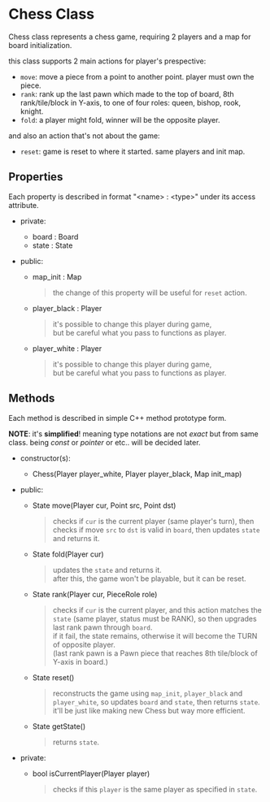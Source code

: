 # Chess Class

Chess class represents a chess game, requiring 2 players and a map for board initialization.

this class supports 2 main actions for player's prespective:
*   `move`: move a piece from a point to another point.
            player must own the piece.
*   `rank`: rank up the last pawn which made to the top of board, 
            8th rank/tile/block in Y-axis, to one of four roles: 
            queen, bishop, rook, knight.
*   `fold`: a player might fold, winner will be the opposite player.

and also an action that's not about the game:
*   `reset`: game is reset to where it started. same players and init map.

## Properties

Each property is described in format "\<name\> : \<type\>" under its access attribute.

*   private:
    *   board : Board
    *   state : State

*   public:
    *   map\_init : Map

        > the change of this property will be useful for `reset` action.

    *   player\_black : Player

        > it's possible to change this player during game,  
        > but be careful what you pass to functions as player.

    *   player\_white : Player

        > it's possible to change this player during game,  
        > but be careful what you pass to functions as player.

## Methods

Each method is described in simple C++ method prototype form.

**NOTE**: it's **simplified**! meaning type notations are not _exact_ but from same class. being *const* or *pointer* or etc.. will be decided later.

*   constructor(s):  
    *   Chess(Player player\_white, Player player\_black, Map init\_map)

*   public:
    *   State move(Player cur, Point src, Point dst)

        > checks if `cur` is the current player \(same player's turn\),
        > then checks if move `src` to `dst` is valid in
        > `board`, then updates `state` and returns it.

    *   State fold(Player cur)

        > updates the `state` and returns it.  
        > after this, the game won't be playable, but it can be reset.

    *   State rank(Player cur, PieceRole role)

        > checks if `cur` is the current player, and this action 
        > matches the `state` (same player, status must be RANK), so 
        > then upgrades last rank pawn through `board`.  
        > if it fail, the state remains, otherwise it will become 
        > the TURN of opposite player.  
        > (last rank pawn is a Pawn piece that reaches 8th 
        > tile/block of Y-axis in board.)

    *   State reset()

        > reconstructs the game using `map_init`,
        > `player_black` and `player_white`, so
        > updates `board` and `state`, then
        > returns `state`. it'll be just like making
        > new Chess but way more efficient.

    *   State getState()

        > returns `state`.

*   private:
    *   bool isCurrentPlayer(Player player)

        > checks if this `player` is the same player as 
        > specified in `state`.
